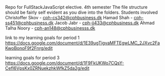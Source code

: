 Repo for FullStackJavaScript elective. 4th semester
The file structure should be fairly self evident as you dive into the folders. 
Students involved 
Christoffer Skov - cph-cs342@cphbusiness.dk 
Hamad Shah - cph-ss451@cphbusiness.dk
Jacob Jabr - cph-jj433@cphbusiness.dk
Ahmad Talha Noory - cph-an148@cphbusinesss.dk	


link to my learning goals for period 1
https://docs.google.com/document/d/1E39ugTigvaMFTEgwLMC_2JXvc2FaKwoBonoF9f2Fnrg/edit 

learning goals for period 3
https://docs.google.com/document/d/1F9FkUKWo7CQsY-CefI6VpsKx0ZRNuekzhkWfkZ5da2g/edit 
